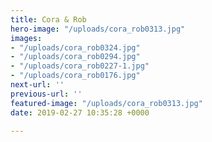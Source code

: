 ```yaml
---
title: Cora & Rob
hero-image: "/uploads/cora_rob0313.jpg"
images:
- "/uploads/cora_rob0324.jpg"
- "/uploads/cora_rob0294.jpg"
- "/uploads/cora_rob0227-1.jpg"
- "/uploads/cora_rob0176.jpg"
next-url: ''
previous-url: ''
featured-image: "/uploads/cora_rob0313.jpg"
date: 2019-02-27 10:35:28 +0000

---
```

